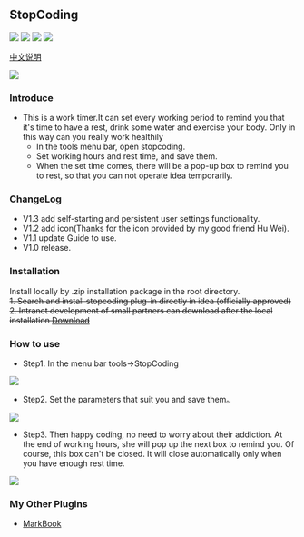 ## StopCoding
![](https://img.shields.io/github/stars/jogeen/StopCoding)
![](https://img.shields.io/jetbrains/plugin/d/15740)
![](https://img.shields.io/badge/Version-V1.2-orange)
![](https://img.shields.io/github/license/jogeen/StopCoding)

[中文说明](https://github.com/luqihui/StopCodingNew/blob/master/readme_ZH.md)

![](https://raw.githubusercontent.com/jogeen/StopCoding/master/image/step.gif)
### Introduce
- This is a work timer.It can set every working period to remind you that it's time to have a rest, drink some water and exercise your body.
      Only in this way can you really work healthily
    - In the tools menu bar, open stopcoding.
    - Set working hours and rest time, and save them.
    - When the set time comes, there will be a pop-up box to remind you to rest, so that you can not operate idea temporarily.


### ChangeLog
- V1.3 add self-starting and persistent user settings functionality.
- V1.2 add icon(Thanks for the icon provided by my good friend Hu Wei).
- V1.1 update Guide to use.
- V1.0 release.

### Installation
Install locally by .zip installation package in the root directory.\
~~1. Search and install stopcoding plug-in directly in idea (officially approved)~~\
~~2. Intranet development of small partners can download after the local installation [Download](https://plugins.jetbrains.com/files/15740/108158/StopCoding.jar?updateId=108158&pluginId=15740&family=INTELLIJ)~~

### How to use
- Step1. In the menu bar tools->StopCoding

![](https://raw.githubusercontent.com/jogeen/StopCoding/master/image/step1.png)

- Step2. Set the parameters that suit you and save them。

![](https://raw.githubusercontent.com/jogeen/StopCoding/master/image/step2.png)

- Step3. Then happy coding, no need to worry about their addiction. At the end of working hours, she will pop up the next box to remind you. Of course, this box can't be closed. It will close automatically only when you have enough rest time.

![](https://raw.githubusercontent.com/jogeen/StopCoding/master/image/step3.png)

### My Other Plugins

- [MarkBook](https://github.com/jogeen/MarkBook)
